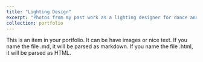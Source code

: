```yaml
---
title: "Lighting Design"
excerpt: "Photos from my past work as a lighting designer for dance and theatre <br/><img src='/images/theatre.jpg'>"
collection: portfolio
---
```


This is an item in your portfolio. It can be have images or nice text. If you name the file .md, it will be parsed as markdown. If you name the file .html, it will be parsed as HTML. 
